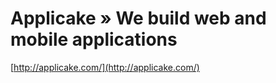 <!--
id: 16761292413
link: http://tumblr.atmos.org/post/16761292413/applicake-we-build-web-and-mobile-applications
slug: applicake-we-build-web-and-mobile-applications
date: Mon Jan 30 2012 07:14:45 GMT-0800 (PST)
publish: 2012-01-030
tags: 
title: Applicake » We build web and mobile applications
-->


Applicake » We build web and mobile applications
================================================

[http://applicake.com/](http://applicake.com/)

